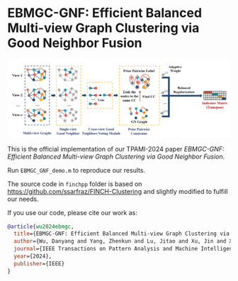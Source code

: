 # EBMGC-GNF: Efficient Balanced Multi-view Graph Clustering via Good Neighbor Fusion

![Framework](imgs/framework.png)

This is the official implementation of our TPAMI-2024 paper _EBMGC-GNF: Efficient Balanced Multi-view Graph Clustering via Good Neighbor Fusion_.

Run `EBMGC_GNF_demo.m` to reproduce our results.

The source code in `finchpp` folder is based on https://github.com/ssarfraz/FINCH-Clustering and slightly modified to fulfill our needs.

If you use our code, please cite our work as:

```bibtex
@article{wu2024ebmgc,
  title={EBMGC-GNF: Efficient Balanced Multi-view Graph Clustering via Good Neighbor Fusion},
  author={Wu, Danyang and Yang, Zhenkun and Lu, Jitao and Xu, Jin and Xu, Xiangmin and Nie, Feiping},
  journal={IEEE Transactions on Pattern Analysis and Machine Intelligence},
  year={2024},
  publisher={IEEE}
}
```
